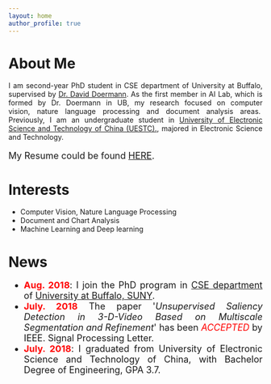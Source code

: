 ```yaml
---
layout: home
author_profile: true
---
```

# About Me

<p style="text-align:justify">
    <!-- I am a second-year PhD student advised by <a href="https://cse.buffalo.edu/~doermann/">Dr. David Doermann</a>, in <a href="https://engineering.buffalo.edu/computer-science-engineering.html">Department of Computer Science and Engineering</a>, State University of New York at Buffalo. In 2018, I recieved B.Eng in Electronic Engineering from <a href="http://en.uestc.edu.cn/">University of Electronic Science and Technology of China (UESTC).</a> -->
    I am second-year PhD student in CSE department of University at Buffalo, supervised by <a href="https://cse.buffalo.edu/~doermann/">Dr. David Doermann</a>. As the first member in AI Lab, which is formed by Dr. Doermann in UB, my research focused on computer vision, nature language processing and document analysis areas.  Previously, I am an undergraduate student in <a href="http://en.uestc.edu.cn/">University of Electronic Science and Technology of China (UESTC).</a>, majored in Electronic Science and Technology.
</p>
<p style="text-align:justify; font-size:18px">
    My Resume could be found <a href = "./assets/file/Pengyu_CV.pdf">HERE</a>.
</p>

<!-- # Educations
<ul style="font-size:18px; text-align:justify">
<li> <b>PhD, Research Assistant.</b> &nbsp;&nbsp; Aug, 2018 -- Now
<br> <i>Department of Computer Science and Engineering, University at Buffalo.</i>
</li>

<li> <b>B.Eng.</b> &nbsp;&nbsp; Sept, 2014--July, 2018
<br> <i>Electronic Sci and Tech, Uni. of Electronic Science &amp; Technology of China.</i>
</li>

</ul> -->

# Interests

* Computer Vision, Nature Language Processing
* Document and Chart Analysis
* Machine Learning and Deep learning

# News

<ul style="font-size:18px; text-align:justify">
<li style="list-style-image: url(./assets/img/new.jpg)"><b style="color:red">Aug. 2018</b>: I join the PhD program in <a href="https://engineering.buffalo.edu/computer-science-engineering.html">CSE department</a> of <a href="https://www.buffalo.edu/">University at Buffalo, SUNY</a>.
<li style="list-style-image: url(./assets/img/new.jpg)"><b style="color:red">July. 2018</b> The paper '<i>Unsupervised Saliency Detection in 3-D-Video Based on Multiscale Segmentation and Refinement</i>' has been <font color="red"><i>ACCEPTED</i></font> by IEEE. Signal Processing Letter.</li>
<li style="list-style-image: url(./assets/img/new.jpg)"><b style="color:red">July. 2018</b>: I graduated from University of Electronic Science and Technology of China, with Bachelor Degree of Engineering, GPA 3.7.</li>
</li>
</ul>
